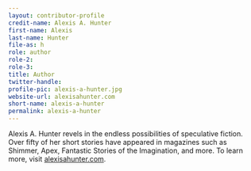 ```yaml
---
layout: contributor-profile
credit-name: Alexis A. Hunter
first-name: Alexis
last-name: Hunter
file-as: h
role: author
role-2:
role-3:
title: Author
twitter-handle:
profile-pic: alexis-a-hunter.jpg
website-url: alexisahunter.com
short-name: alexis-a-hunter
permalink: alexis-a-hunter
---
```

Alexis A. Hunter revels in the endless possibilities of speculative fiction.  Over fifty of her short stories have appeared in magazines such as Shimmer, Apex, Fantastic Stories of the Imagination, and more.  To learn more, visit [alexisahunter.com](http://www.alexisahunter.com).
